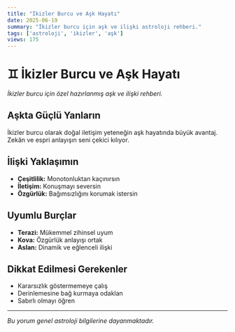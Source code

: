```yaml
---
title: "İkizler Burcu ve Aşk Hayatı"
date: 2025-06-19
summary: "İkizler burcu için aşk ve ilişki astroloji rehberi."
tags: ['astroloji', 'ikizler', 'aşk']
views: 175
---
```


# ♊ İkizler Burcu ve Aşk Hayatı

*İkizler burcu için özel hazırlanmış aşk ve ilişki rehberi.*

## Aşkta Güçlü Yanların

İkizler burcu olarak doğal iletişim yeteneğin aşk hayatında büyük avantaj. Zekân ve espri anlayışın seni çekici kılıyor.

## İlişki Yaklaşımın

- **Çeşitlilik:** Monotonluktan kaçınırsın
- **İletişim:** Konuşmayı seversin
- **Özgürlük:** Bağımsızlığını korumak istersin

## Uyumlu Burçlar

- **Terazi:** Mükemmel zihinsel uyum
- **Kova:** Özgürlük anlayışı ortak
- **Aslan:** Dinamik ve eğlenceli ilişki

## Dikkat Edilmesi Gerekenler

- Kararsızlık göstermemeye çalış
- Derinlemesine bağ kurmaya odaklan
- Sabırlı olmayı öğren

---

*Bu yorum genel astroloji bilgilerine dayanmaktadır.*
